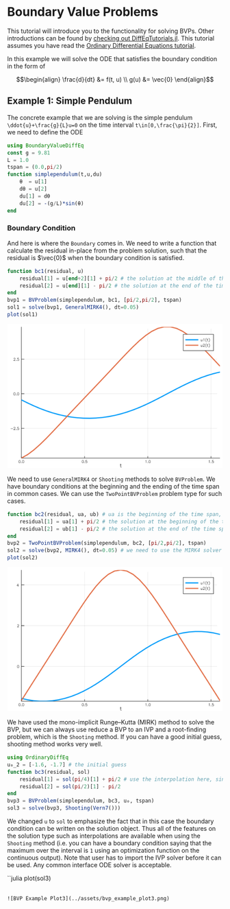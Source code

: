 # Boundary Value Problems

This tutorial will introduce you to the functionality for solving BVPs. Other
introductions can be found by [checking out DiffEqTutorials.jl](https://github.com/JuliaDiffEq/DiffEqTutorials.jl). This tutorial assumes you have read the [Ordinary Differential Equations tutorial](ode_example.html).

In this example we will solve the ODE that satisfies the boundary condition in the form of

```math
\begin{align}
\frac{d}{dt} &= f(t, u) \\
g(u) &= \vec{0}
\end{align}
```

## Example 1: Simple Pendulum

The concrete example that we are solving is the simple pendulum ``\ddot{u}+\frac{g}{L}u=0`` on the time interval ``t\in[0,\frac{\pi}{2}]``. First, we need to define the ODE

```julia
using BoundaryValueDiffEq
const g = 9.81
L = 1.0
tspan = (0.0,pi/2)
function simplependulum(t,u,du)
    θ  = u[1]
    dθ = u[2]
    du[1] = dθ
    du[2] = -(g/L)*sin(θ)
end
```

### Boundary Condition

And here is where the `Boundary` comes in. We need to write a function that calculate the residual in-place from the problem solution, such that the residual is $\vec{0}$ when the boundary condition is satisfied.

```julia
function bc1(residual, u)
    residual[1] = u[end÷2][1] + pi/2 # the solution at the middle of the time span should be -pi/2
    residual[2] = u[end][1] - pi/2 # the solution at the end of the time span should be pi/2
end
bvp1 = BVProblem(simplependulum, bc1, [pi/2,pi/2], tspan)
sol1 = solve(bvp1, GeneralMIRK4(), dt=0.05)
plot(sol1)
```

![BVP Example Plot1](../assets/bvp_example_plot1.png)

We need to use `GeneralMIRK4` or `Shooting` methods to solve `BVProblem`. We have boundary conditions at the beginning and the ending of the time span in common cases. We can use the `TwoPointBVProblem` problem type for such cases.

```julia
function bc2(residual, ua, ub) # ua is the beginning of the time span, and ub is the ending
    residual[1] = ua[1] + pi/2 # the solution at the beginning of the time span should be -pi/2
    residual[2] = ub[1] - pi/2 # the solution at the end of the time span should be pi/2
end
bvp2 = TwoPointBVProblem(simplependulum, bc2, [pi/2,pi/2], tspan)
sol2 = solve(bvp2, MIRK4(), dt=0.05) # we need to use the MIRK4 solver for TwoPointBVProblem
plot(sol2)
```

![BVP Example Plot2](../assets/bvp_example_plot2.png)

We have used the mono-implicit Runge–Kutta (MIRK) method to solve the BVP, but we can always use reduce a BVP to an IVP and a root-finding problem, which is the `Shooting` method. If you can have a good initial guess, shooting method works very well.

```julia
using OrdinaryDiffEq
u₀_2 = [-1.6, -1.7] # the initial guess
function bc3(residual, sol)
    residual[1] = sol(pi/4)[1] + pi/2 # use the interpolation here, since indexing will be wrong for adaptive methods
    residual[2] = sol(pi/2)[1] - pi/2
end
bvp3 = BVProblem(simplependulum, bc3, u₀, tspan)
sol3 = solve(bvp3, Shooting(Vern7()))
```

We changed `u` to `sol` to emphasize the fact that in this case the boundary condition can be written on the solution object. Thus all of the features on the solution type such as interpolations are available when using the `Shooting` method (i.e. you can have a boundary condition saying that the maximum over the interval is `1` using an optimization function on the continuous output). Note that user has to import the IVP solver before it can be used. Any common interface ODE solver is acceptable. 

``julia
plot(sol3)
```

![BVP Example Plot3](../assets/bvp_example_plot3.png)
